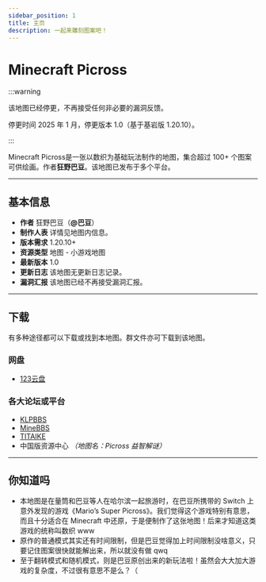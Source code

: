 ```yaml
---
sidebar_position: 1
title: 主页
description: 一起来雕刻图案吧！
---
```


# Minecraft Picross

:::warning

该地图已经停更，不再接受任何非必要的漏洞反馈。

停更时间 2025 年 1 月，停更版本 1.0（基于基岩版 1.20.10）。

:::

Minecraft Picross是一张以数织为基础玩法制作的地图，集合超过 100+ 个图案可供绘画。作者**狂野巴豆**。该地图已发布于多个平台。

---

## 基本信息

- **作者** 狂野巴豆（**@巴豆**）
- **制作人表** 详情见地图内信息。
- **版本需求** 1.20.10+
- **资源类型** 地图 - 小游戏地图
- **最新版本** 1.0
- **更新日志** 该地图无更新日志记录。
- **漏洞汇报** 该地图已经不再接受漏洞汇报。

---

## 下载

有多种途径都可以下载或找到本地图。群文件亦可下载到该地图。

### 网盘

- [123云盘](https://www.123684.com/s/t3TqVv-vkhkh)

### 各大论坛或平台

- [KLPBBS](https://klpbbs.com/thread-154669-1-7.html)
- [MineBBS](https://www.minebbs.com/resources/1-20-10-minecraft-picross.10233/)
- [TITAIKE](https://www.titaike.cn/6056.html) 
- 中国版资源中心 *（地图名：Picross 益智解谜）*

---

## 你知道吗

- 本地图是在量筒和巴豆等人在哈尔滨一起旅游时，在巴豆所携带的 Switch 上意外发现的游戏《Mario’s Super Picross》。我们觉得这个游戏特别有意思，而且十分适合在 Minecraft 中还原，于是便制作了这张地图！后来才知道这类游戏的统称叫数织 www
- 原作的普通模式其实还有时间限制，但是巴豆觉得加上时间限制没啥意义，只要记住图案很快就能解出来，所以就没有做 qwq
- 至于翻转模式和随机模式，则是巴豆原创出来的新玩法啦！虽然会大大加大游戏的复杂度，不过很有意思不是么？（
